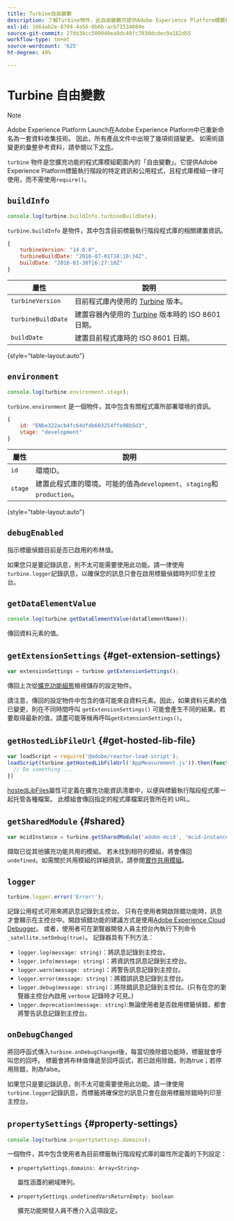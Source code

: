 ```yaml
---
title: Turbine自由變數
description: 了解Turbine物件，此自由變數可提供Adobe Experience Platform標籤執行階段的特定資訊和公用程式。
exl-id: 1664ab2e-8704-4a56-8b6b-acb71534084e
source-git-commit: 27dd38cc509040ea9dc40fc7030dcdec9a182d55
workflow-type: tm+mt
source-wordcount: '625'
ht-degree: 49%

---
```


# Turbine 自由變數

>[!NOTE]
>
>Adobe Experience Platform Launch在Adobe Experience Platform中已重新命名為一套資料收集技術。 因此，所有產品文件中出現了幾項術語變更。 如需術語變更的彙整參考資料，請參閱以下[文件](../term-updates.md)。

`turbine` 物件是您擴充功能的程式庫模組範圍內的「自由變數」。它提供Adobe Experience Platform標籤執行階段的特定資訊和公用程式，且程式庫模組一律可使用，而不需使用`require()`。

## `buildInfo`

```js
console.log(turbine.buildInfo.turbineBuildDate);
```

`turbine.buildInfo` 是物件，其中包含目前標籤執行階段程式庫的相關建置資訊。

```js
{
    turbineVersion: "14.0.0",
    turbineBuildDate: "2016-07-01T18:10:34Z",
    buildDate: "2016-03-30T16:27:10Z"
}
```

| 屬性 | 說明 |
| --- | --- |
| `turbineVersion` | 目前程式庫內使用的 [Turbine](https://www.npmjs.com/package/@adobe/reactor-turbine) 版本。 |
| `turbineBuildDate` | 建置容器內使用的 [Turbine](https://www.npmjs.com/package/@adobe/reactor-turbine) 版本時的 ISO 8601 日期。 |
| `buildDate` | 建置目前程式庫時的 ISO 8601 日期。 |

{style=&quot;table-layout:auto&quot;}

## `environment`

```js
console.log(turbine.environment.stage);
```

`turbine.environment` 是一個物件，其中包含有關程式庫所部署環境的資訊。

```js
{
    id: "ENbe322acb4fc64dfdb603254ffe98b5d3",
    stage: "development"
}
```

| 屬性 | 說明 |
| --- | --- |
| `id` | 環境ID。 |
| `stage` | 建置此程式庫的環境。可能的值為`development`、`staging`和`production`。 |

{style=&quot;table-layout:auto&quot;}

## `debugEnabled`

指示標籤偵錯目前是否已啟用的布林值。

如果您只是要記錄訊息，則不太可能需要使用此功能。請一律使用`turbine.logger`記錄訊息，以確保您的訊息只會在啟用標籤偵錯時列印至主控台。

## `getDataElementValue`

```js
console.log(turbine.getDataElementValue(dataElementName));
```

傳回資料元素的值。

## `getExtensionSettings` {#get-extension-settings}

```js
var extensionSettings = turbine.getExtensionSettings();
```

傳回上次從[擴充功能組態](./configuration.md)檢視儲存的設定物件。

請注意，傳回的設定物件中包含的值可能來自資料元素。因此，如果資料元素的值已變更，則在不同時間呼叫 `getExtensionSettings()` 可能會產生不同的結果。若要取得最新的值，請盡可能等候再呼叫`getExtensionSettings()`。

## `getHostedLibFileUrl` {#get-hosted-lib-file}

```js
var loadScript = require('@adobe/reactor-load-script');
loadScript(turbine.getHostedLibFileUrl('AppMeasurement.js')).then(function() {
  // Do something ...
})
```

[hostedLibFiles](./manifest.md)屬性可定義在擴充功能資訊清單中，以便與標籤執行階段程式庫一起托管各種檔案。 此模組會傳回指定的程式庫檔案託管所在的 URL。

## `getSharedModule` {#shared}

```js
var mcidInstance = turbine.getSharedModule('adobe-mcid', 'mcid-instance');
```

擷取已從其他擴充功能共用的模組。 若未找到相符的模組，將會傳回 `undefined`。如需關於共用模組的詳細資訊，請參閱[實作共用模組](./web/shared.md)。

## `logger`

```js
turbine.logger.error('Error!');
```

記錄公用程式可用來將訊息記錄到主控台。 只有在使用者開啟除錯功能時，訊息才會顯示在主控台中。開啟偵錯功能的建議方式是使用[Adobe Experience Cloud Debugger](https://chrome.google.com/webstore/detail/adobe-experience-cloud-de/ocdmogmohccmeicdhlhhgepeaijenapj?src=propaganda)。 或者，使用者可在瀏覽器開發人員主控台內執行下列命令`_satellite.setDebug(true)`。 記錄器具有下列方法：

* `logger.log(message: string)`：將訊息記錄到主控台。
* `logger.info(message: string)`：將資訊性訊息記錄到主控台。
* `logger.warn(message: string)`：將警告訊息記錄到主控台。
* `logger.error(message: string)`：將錯誤訊息記錄到主控台。
* `logger.debug(message: string)`：將除錯訊息記錄到主控台。(只有在您的瀏覽器主控台內啟用 `verbose` 記錄時才可見。)
* `logger.deprecation(message: string)`:無論使用者是否啟用標籤偵錯，都會將警告訊息記錄到主控台。

## `onDebugChanged`

將回呼函式傳入`turbine.onDebugChanged`後，每當切換除錯功能時，標籤就會呼叫您的回呼。 標籤會將布林值傳遞至回呼函式，若已啟用除錯，則為true；若停用除錯，則為false。

如果您只是要記錄訊息，則不太可能需要使用此功能。請一律使用`turbine.logger`記錄訊息，而標籤將確保您的訊息只會在啟用標籤除錯時列印至主控台。

## `propertySettings` {#property-settings}

```js
console.log(turbine.propertySettings.domains);
```

一個物件，其中包含使用者為目前標籤執行階段程式庫的屬性所定義的下列設定：

* `propertySettings.domains: Array<String>`

   屬性涵蓋的網域陣列。

* `propertySettings.undefinedVarsReturnEmpty: boolean`

   擴充功能開發人員不應介入這項設定。
